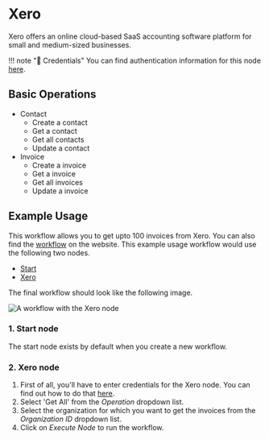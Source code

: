 # Xero

Xero offers an online cloud-based SaaS accounting software platform for small and medium-sized businesses.

!!! note "🔑 Credentials"
    You can find authentication information for this node [here](/workflow/integrations/credentials/xero/).


## Basic Operations

* Contact
    * Create a contact
    * Get a contact
    * Get all contacts
    * Update a contact
* Invoice
    * Create a invoice
    * Get a invoice
    * Get all invoices
    * Update a invoice

## Example Usage

This workflow allows you to get upto 100 invoices from Xero. You can also find the [workflow](https://n8n.io/workflows/543) on the website. This example usage workflow would use the following two nodes.
- [Start](/workflow/integrations/core-nodes/n8n-nodes-base.start/)
- [Xero]()

The final workflow should look like the following image.

![A workflow with the Xero node](/_images/integrations/nodes/xero/workflow.png)

### 1. Start node

The start node exists by default when you create a new workflow.

### 2. Xero node

1. First of all, you'll have to enter credentials for the Xero node. You can find out how to do that [here](/workflow/integrations/credentials/xero/).
2. Select 'Get All' from the *Operation* dropdown list.
3. Select the organization for which you want to get the invoices from the *Organization ID* dropdown list.
4. Click on *Execute Node* to run the workflow.
